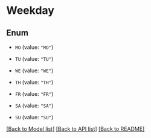 # Weekday

## Enum


* `MO` (value: `"MO"`)

* `TU` (value: `"TU"`)

* `WE` (value: `"WE"`)

* `TH` (value: `"TH"`)

* `FR` (value: `"FR"`)

* `SA` (value: `"SA"`)

* `SU` (value: `"SU"`)


[[Back to Model list]](../README.md#documentation-for-models) [[Back to API list]](../README.md#documentation-for-api-endpoints) [[Back to README]](../README.md)


